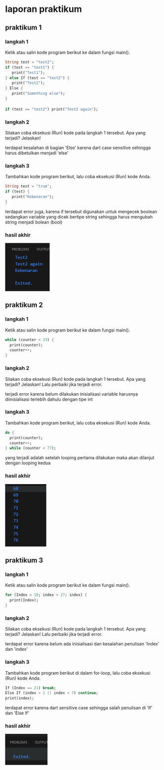# laporan praktikum
## praktikum 1
### langkah 1
Ketik atau salin kode program berikut ke dalam fungsi main().
```dart
String test = "test2";
if (test == "test1") {
   print("Test1");
} else If (test == "test2") {
   print("Test2");
} Else {
   print("Something else");
}

if (test == "test2") print("Test2 again");
```

### langkah 2
Silakan coba eksekusi (Run) kode pada langkah 1 tersebut. Apa yang terjadi? Jelaskan!

terdapat kesalahan di bagian 'Else' karena dart case sensitive sehingga harus dibetulkan menjadi 'else'
### langkah 3
Tambahkan kode program berikut, lalu coba eksekusi (Run) kode Anda.
```dart
String test = "true";
if (test) {
   print("Kebenaran");
}
```

terdapat error juga, karena if tersebut digunakan untuk mengecek boolean sedangkan variable yang dicek bertipe string sehingga harus mengubah string menjadi bolean (bool)

### hasil akhir
![hasil praktikum 1](/jobsheet3/img/praktikum1.png)

## praktikum 2
### langkah 1
Ketik atau salin kode program berikut ke dalam fungsi main().
```dart
while (counter < 33) {
  print(counter);
  counter++;
}
```
### langkah 2
Silakan coba eksekusi (Run) kode pada langkah 1 tersebut. Apa yang terjadi? Jelaskan! Lalu perbaiki jika terjadi error.

terjadi error karena belum dilakukan inisialisasi variable harusnya diinisialisasi terlebih dahulu dengan tipe int
### langkah 3
Tambahkan kode program berikut, lalu coba eksekusi (Run) kode Anda.
```dart
do {
  print(counter);
  counter++;
} while (counter < 77);
```

yang terjadi adalah setelah looping pertama dilakukan maka akan dilanjut dengan looping kedua
### hasil akhir
![hasil praktikum 2](/jobsheet3/img/praktikum2.png)

## praktikum 3
### langkah 1
Ketik atau salin kode program berikut ke dalam fungsi main().
```dart
for (Index = 10; index < 27; index) {
  print(Index);
}
```

### langkah 2
Silakan coba eksekusi (Run) kode pada langkah 1 tersebut. Apa yang terjadi? Jelaskan! Lalu perbaiki jika terjadi error.

terdapat error karena belum ada inisialisasi dan kesalahan penulisan 'Index' dan 'index'
### langkah 3
Tambahkan kode program berikut di dalam for-loop, lalu coba eksekusi (Run) kode Anda.
```dart
If (Index == 21) break;
Else If (index > 1 || index < 7) continue;
print(index);
```

terdapat error karena dart sensitive case sehingga salah penulisan di 'If' dan 'Else If'
### hasil akhir
![hasil praktikum 3](/jobsheet3/img/praktikum3.png)